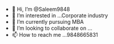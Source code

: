 - 👋 Hi, I’m @Saleem9848
- 👀 I’m interested in ...Corporate industry
- 🌱 I’m currently pursuing MBA
- 💞️ I’m looking to collaborate on ...
- 📫 How to reach me ...9848665831

<!---
Saleem9848/Saleem9848 is a ✨ special ✨ repository because its `README.md` (this file) appears on your GitHub profile.
You can click the Preview link to take a look at your changes.
--->
